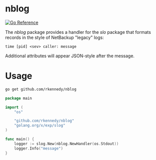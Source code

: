 # nblog

[![Go Reference](https://pkg.go.dev/badge/github.com/rkennedy/nblog.svg)](https://pkg.go.dev/github.com/rkennedy/nblog)

The _nblog_ package provides a handler for the _slo_ package that formats records in the style of NetBackup "legacy" logs:

    time [pid] <sev> caller: message

Additional attributes will appear JSON-style after the message.

# Usage

```bash
go get github.com/rkennedy/nblog
```

```go
package main

import (
	"os"

	"github.com/rkennedy/nblog"
	"golang.org/x/exp/slog"
)

func main() {
	logger := slog.New(nblog.NewHandler(os.Stdout))
	logger.Info("message")
}
```
